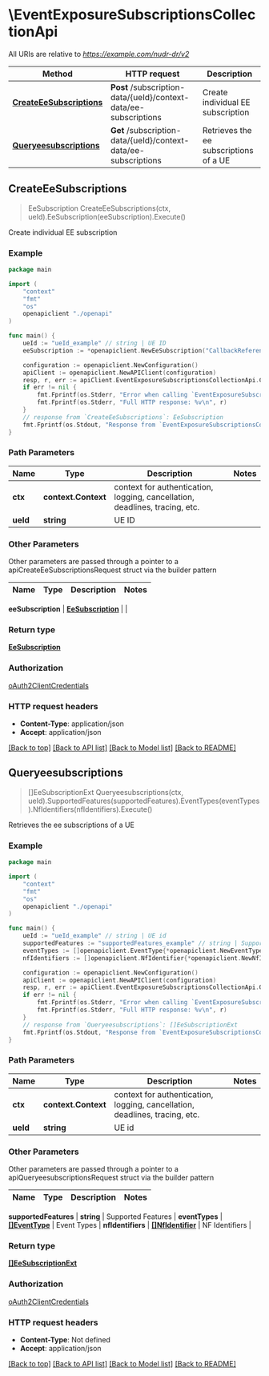 # \EventExposureSubscriptionsCollectionApi

All URIs are relative to *https://example.com/nudr-dr/v2*

Method | HTTP request | Description
------------- | ------------- | -------------
[**CreateEeSubscriptions**](EventExposureSubscriptionsCollectionApi.md#CreateEeSubscriptions) | **Post** /subscription-data/{ueId}/context-data/ee-subscriptions | Create individual EE subscription
[**Queryeesubscriptions**](EventExposureSubscriptionsCollectionApi.md#Queryeesubscriptions) | **Get** /subscription-data/{ueId}/context-data/ee-subscriptions | Retrieves the ee subscriptions of a UE



## CreateEeSubscriptions

> EeSubscription CreateEeSubscriptions(ctx, ueId).EeSubscription(eeSubscription).Execute()

Create individual EE subscription

### Example

```go
package main

import (
    "context"
    "fmt"
    "os"
    openapiclient "./openapi"
)

func main() {
    ueId := "ueId_example" // string | UE ID
    eeSubscription := *openapiclient.NewEeSubscription("CallbackReference_example", map[string]MonitoringConfiguration{"key": *openapiclient.NewMonitoringConfiguration(*openapiclient.NewEventType())}) // EeSubscription | 

    configuration := openapiclient.NewConfiguration()
    apiClient := openapiclient.NewAPIClient(configuration)
    resp, r, err := apiClient.EventExposureSubscriptionsCollectionApi.CreateEeSubscriptions(context.Background(), ueId).EeSubscription(eeSubscription).Execute()
    if err != nil {
        fmt.Fprintf(os.Stderr, "Error when calling `EventExposureSubscriptionsCollectionApi.CreateEeSubscriptions``: %v\n", err)
        fmt.Fprintf(os.Stderr, "Full HTTP response: %v\n", r)
    }
    // response from `CreateEeSubscriptions`: EeSubscription
    fmt.Fprintf(os.Stdout, "Response from `EventExposureSubscriptionsCollectionApi.CreateEeSubscriptions`: %v\n", resp)
}
```

### Path Parameters


Name | Type | Description  | Notes
------------- | ------------- | ------------- | -------------
**ctx** | **context.Context** | context for authentication, logging, cancellation, deadlines, tracing, etc.
**ueId** | **string** | UE ID | 

### Other Parameters

Other parameters are passed through a pointer to a apiCreateEeSubscriptionsRequest struct via the builder pattern


Name | Type | Description  | Notes
------------- | ------------- | ------------- | -------------

 **eeSubscription** | [**EeSubscription**](EeSubscription.md) |  | 

### Return type

[**EeSubscription**](EeSubscription.md)

### Authorization

[oAuth2ClientCredentials](../README.md#oAuth2ClientCredentials)

### HTTP request headers

- **Content-Type**: application/json
- **Accept**: application/json

[[Back to top]](#) [[Back to API list]](../README.md#documentation-for-api-endpoints)
[[Back to Model list]](../README.md#documentation-for-models)
[[Back to README]](../README.md)


## Queryeesubscriptions

> []EeSubscriptionExt Queryeesubscriptions(ctx, ueId).SupportedFeatures(supportedFeatures).EventTypes(eventTypes).NfIdentifiers(nfIdentifiers).Execute()

Retrieves the ee subscriptions of a UE

### Example

```go
package main

import (
    "context"
    "fmt"
    "os"
    openapiclient "./openapi"
)

func main() {
    ueId := "ueId_example" // string | UE id
    supportedFeatures := "supportedFeatures_example" // string | Supported Features (optional)
    eventTypes := []openapiclient.EventType{*openapiclient.NewEventType()} // []EventType | Event Types (optional)
    nfIdentifiers := []openapiclient.NfIdentifier{*openapiclient.NewNfIdentifier(*openapiclient.NewNFType())} // []NfIdentifier | NF Identifiers (optional)

    configuration := openapiclient.NewConfiguration()
    apiClient := openapiclient.NewAPIClient(configuration)
    resp, r, err := apiClient.EventExposureSubscriptionsCollectionApi.Queryeesubscriptions(context.Background(), ueId).SupportedFeatures(supportedFeatures).EventTypes(eventTypes).NfIdentifiers(nfIdentifiers).Execute()
    if err != nil {
        fmt.Fprintf(os.Stderr, "Error when calling `EventExposureSubscriptionsCollectionApi.Queryeesubscriptions``: %v\n", err)
        fmt.Fprintf(os.Stderr, "Full HTTP response: %v\n", r)
    }
    // response from `Queryeesubscriptions`: []EeSubscriptionExt
    fmt.Fprintf(os.Stdout, "Response from `EventExposureSubscriptionsCollectionApi.Queryeesubscriptions`: %v\n", resp)
}
```

### Path Parameters


Name | Type | Description  | Notes
------------- | ------------- | ------------- | -------------
**ctx** | **context.Context** | context for authentication, logging, cancellation, deadlines, tracing, etc.
**ueId** | **string** | UE id | 

### Other Parameters

Other parameters are passed through a pointer to a apiQueryeesubscriptionsRequest struct via the builder pattern


Name | Type | Description  | Notes
------------- | ------------- | ------------- | -------------

 **supportedFeatures** | **string** | Supported Features | 
 **eventTypes** | [**[]EventType**](EventType.md) | Event Types | 
 **nfIdentifiers** | [**[]NfIdentifier**](NfIdentifier.md) | NF Identifiers | 

### Return type

[**[]EeSubscriptionExt**](EeSubscriptionExt.md)

### Authorization

[oAuth2ClientCredentials](../README.md#oAuth2ClientCredentials)

### HTTP request headers

- **Content-Type**: Not defined
- **Accept**: application/json

[[Back to top]](#) [[Back to API list]](../README.md#documentation-for-api-endpoints)
[[Back to Model list]](../README.md#documentation-for-models)
[[Back to README]](../README.md)

